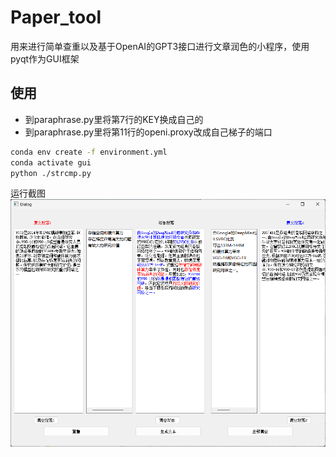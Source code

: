 # Paper_tool
用来进行简单查重以及基于OpenAI的GPT3接口进行文章润色的小程序，使用pyqt作为GUI框架
## 使用
- 到paraphrase.py里将第7行的KEY换成自己的
- 到paraphrase.py里将第11行的openi.proxy改成自己梯子的端口
```Bash
conda env create -f environment.yml
conda activate gui
python ./strcmp.py
```
运行截图
![运行截图](shot.png "运行截图") <!-- 此路径表示图片和MD文件，处于同一目录 -->
